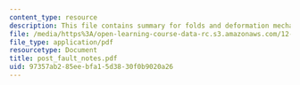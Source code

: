 ```yaml
---
content_type: resource
description: This file contains summary for folds and deformation mechanisms.
file: /media/https%3A/open-learning-course-data-rc.s3.amazonaws.com/12-113-structural-geology-fall-2005/97357ab285eebfa15d3830f0b9020a26_post_fault_notes.pdf
file_type: application/pdf
resourcetype: Document
title: post_fault_notes.pdf
uid: 97357ab2-85ee-bfa1-5d38-30f0b9020a26
---
```

